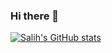 ### Hi there 👋
[![Salih's GitHub stats](https://github-readme-stats.vercel.app/api?username=salihavci&count_private=true)](https://github.com/salihavci/salihavci)

<!--
**salihavci/salihavci** is a ✨ _special_ ✨ repository because its `README.md` (this file) appears on your GitHub profile.

Here are some ideas to get you started:

- 🔭 I’m currently working on ...
- 🌱 I’m currently learning ...
- 👯 I’m looking to collaborate on ...
- 🤔 I’m looking for help with ...
- 💬 Ask me about ...
- 📫 How to reach me: ...
- 😄 Pronouns: ...
- ⚡ Fun fact: ...
-->

